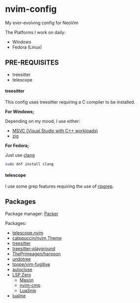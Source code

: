 # nvim-config

My ever-evolving config for NeoVim

The Platforms I work on daily:
- Windows
- Fedora (Linux)

## PRE-REQUISITES
- treesitter
- telescope

#### treesitter

This config uses treesitter requiring a C compiler to be installed.

**For Windows;**

Depending on my mood, I use either:
- [MSVC (Visual Studio with C++ workloads)](https://visualstudio.microsoft.com/vs/features/cplusplus/)
- [zig](https://ziglang.org/)

**For Fedora;**

Just use [clang](https://packages.fedoraproject.org/pkgs/llvm/clang/)

```sh
sudo dnf install clang
```

#### telescope

I use some grep features requiring the use of [ripgrep](https://github.com/BurntSushi/ripgrep#installation).

## Packages

Package manager: [Packer](https://github.com/wbthomason/packer.nvim)

Packages:
- [telescope.nvim](https://github.com/nvim-telescope/telescope.nvim)
- [catppuccin/nvim Theme](https://github.com/catppuccin/nvim)
- [treesitter](https://github.com/nvim-treesitter/nvim-treesitter)
- [treesitter-playground](https://github.com/nvim-treesitter/playground)
- [ThePrimeagen/harpoon](https://github.com/ThePrimeagen/harpoon)
- [undotree](https://github.com/mbbill/undotree)
- [tpope/vim-fugitive](https://github.com/tpope/vim-fugitive)
- [autoclose](https://github.com/m4xshen/autoclose.nvim)
- [LSP Zero](https://github.com/VonHeikemen/lsp-zero.nvim)
    - [Mason](https://github.com/williamboman/mason.nvim)
    - [nvim-cmp](https://github.com/hrsh7th/nvim-cmp)
    - [LuaSnip](https://github.com/L3MON4D3/LuaSnip)
- [lualine](https://github.com/nvim-lualine/lualine.nvim)

